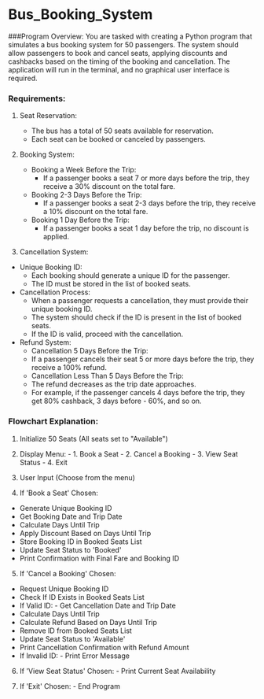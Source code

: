 # Bus_Booking_System

###Program Overview: 
You are tasked with creating a Python program that simulates a bus booking system for 50 passengers. The system 
should allow passengers to book and cancel seats, applying discounts and cashbacks based on the timing of the booking 
and cancellation. The application will run in the terminal, and no graphical user interface is required. 
 
### Requirements: 
1. Seat Reservation: 
   - The bus has a total of 50 seats available for reservation. 
   - Each seat can be booked or canceled by passengers. 
 
2. Booking System: 
   - Booking a Week Before the Trip: 
     - If a passenger books a seat 7 or more days before the trip, they receive a 30% discount on the total fare. 
   - Booking 2-3 Days Before the Trip: 
     - If a passenger books a seat 2-3 days before the trip, they receive a 10% discount on the total fare. 
   - Booking 1 Day Before the Trip: 
     - If a passenger books a seat 1 day before the trip, no discount is applied. 
 
3. Cancellation System: 
- Unique Booking ID: 
     - Each booking should generate a unique ID for the passenger. 
     - The ID must be stored in the list of booked seats. 
- Cancellation Process: 
     - When a passenger requests a cancellation, they must provide their unique booking ID. 
     - The system should check if the ID is present in the list of booked seats. 
     - If the ID is valid, proceed with the cancellation.
- Refund System: 
     - Cancellation 5 Days Before the Trip: 
     - If a passenger cancels their seat 5 or more days before the trip, they receive a 100% refund. 
     - Cancellation Less Than 5 Days Before the Trip: 
     - The refund decreases as the trip date approaches. 
     - For example, if the passenger cancels 4 days before the trip, they get 80% cashback, 3 days before - 60%, and so on. 
 


### Flowchart Explanation: 
1. Initialize 50 Seats (All seats set to "Available")
   
2. Display Menu: - 1. Book a Seat - 2. Cancel a Booking - 3. View Seat Status - 4. Exit
   
3. User Input (Choose from the menu)

4. If 'Book a Seat' Chosen:
  
- Generate Unique Booking ID
- Get Booking Date and Trip Date
- Calculate Days Until Trip
- Apply Discount Based on Days Until Trip
- Store Booking ID in Booked Seats List
- Update Seat Status to 'Booked'
- Print Confirmation with Final Fare and Booking ID
  
5. If 'Cancel a Booking' Chosen:

- Request Unique Booking ID
- Check If ID Exists in Booked Seats List
- If Valid ID: - Get Cancellation Date and Trip Date
- Calculate Days Until Trip
- Calculate Refund Based on Days Until Trip
- Remove ID from Booked Seats List
- Update Seat Status to 'Available'
- Print Cancellation Confirmation with Refund Amount
- If Invalid ID: - Print Error Message

6. If 'View Seat Status' Chosen: - Print Current Seat Availability

7. If 'Exit' Chosen: - End Program
 
